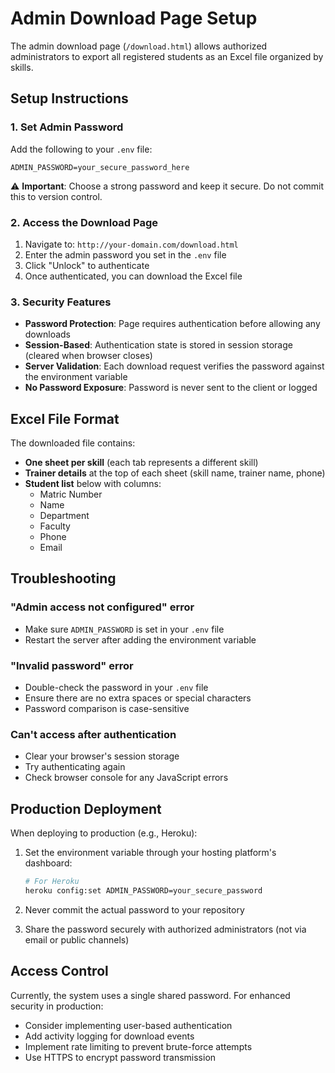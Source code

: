 # Admin Download Page Setup

The admin download page (`/download.html`) allows authorized administrators to export all registered students as an Excel file organized by skills.

## Setup Instructions

### 1. Set Admin Password

Add the following to your `.env` file:

```env
ADMIN_PASSWORD=your_secure_password_here
```

⚠️ **Important**: Choose a strong password and keep it secure. Do not commit this to version control.

### 2. Access the Download Page

1. Navigate to: `http://your-domain.com/download.html`
2. Enter the admin password you set in the `.env` file
3. Click "Unlock" to authenticate
4. Once authenticated, you can download the Excel file

### 3. Security Features

- **Password Protection**: Page requires authentication before allowing any downloads
- **Session-Based**: Authentication state is stored in session storage (cleared when browser closes)
- **Server Validation**: Each download request verifies the password against the environment variable
- **No Password Exposure**: Password is never sent to the client or logged

## Excel File Format

The downloaded file contains:
- **One sheet per skill** (each tab represents a different skill)
- **Trainer details** at the top of each sheet (skill name, trainer name, phone)
- **Student list** below with columns:
  - Matric Number
  - Name
  - Department
  - Faculty
  - Phone
  - Email

## Troubleshooting

### "Admin access not configured" error
- Make sure `ADMIN_PASSWORD` is set in your `.env` file
- Restart the server after adding the environment variable

### "Invalid password" error
- Double-check the password in your `.env` file
- Ensure there are no extra spaces or special characters
- Password comparison is case-sensitive

### Can't access after authentication
- Clear your browser's session storage
- Try authenticating again
- Check browser console for any JavaScript errors

## Production Deployment

When deploying to production (e.g., Heroku):

1. Set the environment variable through your hosting platform's dashboard:
   ```bash
   # For Heroku
   heroku config:set ADMIN_PASSWORD=your_secure_password
   ```

2. Never commit the actual password to your repository

3. Share the password securely with authorized administrators (not via email or public channels)

## Access Control

Currently, the system uses a single shared password. For enhanced security in production:
- Consider implementing user-based authentication
- Add activity logging for download events
- Implement rate limiting to prevent brute-force attempts
- Use HTTPS to encrypt password transmission
